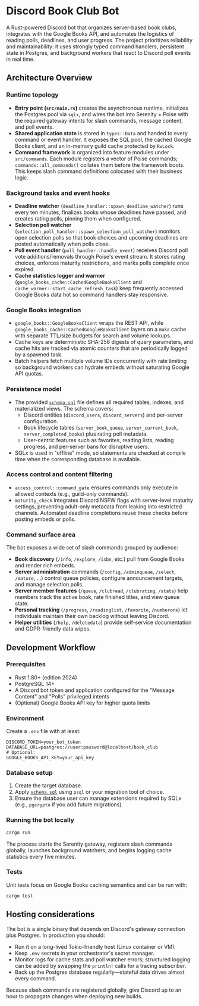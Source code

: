 # Discord Book Club Bot

A Rust-powered Discord bot that organizes server-based book clubs, integrates with the Google Books API, and automates the logistics of reading polls, deadlines, and user progress. The project prioritizes reliability and maintainability: it uses strongly typed command handlers, persistent state in Postgres, and background workers that react to Discord poll events in real time.

## Architecture Overview

### Runtime topology
- **Entry point (`src/main.rs`)** creates the asynchronous runtime, initializes the Postgres pool via `sqlx`, and wires the bot into Serenity + Poise with the required gateway intents for slash commands, message content, and poll events.
- **Shared application state** is stored in `types::Data` and handed to every command or event handler. It exposes the SQL pool, the cached Google Books client, and an in-memory guild cache protected by `RwLock`.
- **Command framework** is organized into feature modules under `src/commands`. Each module registers a vector of Poise commands; `commands::all_commands()` collates them before the framework boots. This keeps slash command definitions colocated with their business logic.

### Background tasks and event hooks
- **Deadline watcher** (`deadline_handler::spawn_deadline_watcher`) runs every ten minutes, finalizes books whose deadlines have passed, and creates rating polls, pinning them when configured.
- **Selection poll watcher** (`selection_poll_handler::spawn_selection_poll_watcher`) monitors open selection polls so that book choices and upcoming deadlines are posted automatically when polls close.
- **Poll event handler** (`poll_handler::handle_event`) receives Discord poll vote additions/removals through Poise's event stream. It stores rating choices, enforces maturity restrictions, and marks polls complete once expired.
- **Cache statistics logger and warmer** (`google_books_cache::CachedGoogleBooksClient` and `cache_warmer::start_cache_refresh_task`) keep frequently accessed Google Books data hot so command handlers stay responsive.

### Google Books integration
- `google_books::GoogleBooksClient` wraps the REST API, while `google_books_cache::CachedGoogleBooksClient` layers on a `moka` cache with separate TTL/size budgets for search and volume lookups.
- Cache keys are deterministic SHA-256 digests of query parameters, and cache hits are tracked via atomic counters that are periodically logged by a spawned task.
- Batch helpers fetch multiple volume IDs concurrently with rate limiting so background workers can hydrate embeds without saturating Google API quotas.

### Persistence model
- The provided [`schema.sql`](schema.sql) file defines all required tables, indexes, and materialized views. The schema covers:
  - Discord entities (`discord_users`, `discord_servers`) and per-server configuration.
  - Book lifecycle tables (`server_book_queue`, `server_current_book`, `server_completed_books`) plus rating poll metadata.
  - User-centric features such as favorites, reading lists, reading progress, and per-server bans for disruptive users.
- SQLx is used in "offline" mode, so statements are checked at compile time when the corresponding database is available.

### Access control and content filtering
- `access_control::command_gate` ensures commands only execute in allowed contexts (e.g., guild-only commands).
- `maturity_check` integrates Discord NSFW flags with server-level maturity settings, preventing adult-only metadata from leaking into restricted channels. Automated deadline completions reuse these checks before posting embeds or polls.

### Command surface area
The bot exposes a wide set of slash commands grouped by audience:
- **Book discovery** (`/info`, `/explore`, `/isbn`, etc.) pull from Google Books and render rich embeds.
- **Server administration** commands (`/config`, `/adminqueue`, `/select`, `/mature`, …) control queue policies, configure announcement targets, and manage selection polls.
- **Server member features** (`/queue`, `/clubread`, `/clubrating`, `/stats`) help members track the active book, rate finished titles, and view queue state.
- **Personal tracking** (`/progress`, `/readinglist`, `/favorite`, `/numberone`) let individuals maintain their own backlog without leaving Discord.
- **Helper utilities** (`/help`, `/deletedata`) provide self-service documentation and GDPR-friendly data wipes.

## Development Workflow

### Prerequisites
- Rust 1.80+ (edition 2024)
- PostgreSQL 14+
- A Discord bot token and application configured for the "Message Content" and "Polls" privileged intents
- (Optional) Google Books API key for higher quota limits

### Environment
Create a `.env` file with at least:
```env
DISCORD_TOKEN=your_bot_token
DATABASE_URL=postgres://user:password@localhost/book_club
# Optional:
GOOGLE_BOOKS_API_KEY=your_api_key
```

### Database setup
1. Create the target database.
2. Apply [`schema.sql`](schema.sql) using `psql` or your migration tool of choice.
3. Ensure the database user can manage extensions required by SQLx (e.g., `pgcrypto` if you add future migrations).

### Running the bot locally
```bash
cargo run
```
The process starts the Serenity gateway, registers slash commands globally, launches background watchers, and begins logging cache statistics every five minutes.

### Tests
Unit tests focus on Google Books caching semantics and can be run with:
```bash
cargo test
```

## Hosting considerations
The bot is a single binary that depends on Discord's gateway connection plus Postgres. In production you should:
- Run it on a long-lived Tokio-friendly host (Linux container or VM).
- Keep `.env` secrets in your orchestrator's secret manager.
- Monitor logs for cache stats and poll watcher errors; structured logging can be added by swapping the `println!` calls for a tracing subscriber.
- Back up the Postgres database regularly—stateful data drives almost every command.

Because slash commands are registered globally, give Discord up to an hour to propagate changes when deploying new builds.
